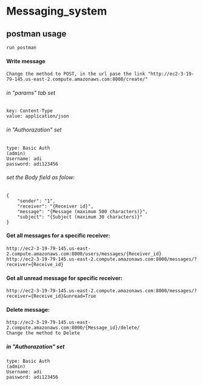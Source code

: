 # Messaging_system
 

## postman usage
```
run postman
```
#### Write message
```
Change the method to POST, in the url pase the link "http://ec2-3-19-79-145.us-east-2.compute.amazonaws.com:8000/create/"
```
###### in "params" tab set 
```
key: Content-Type 
value: application/json
```
###### in "Authorazation" set
```
type: Basic Auth
(admin)
Username: adi
password: adi123456
```
###### set the Body field as folow:
```
{
    "sender": "1",
    "receiver": "{Receiver id}",
    "message": "{Message (maximum 500 characters)}",
    "subject": "{Subject (maximum 30 characters)}"
}
```
#### Get all messages for a specific receiver:
```
http://ec2-3-19-79-145.us-east-2.compute.amazonaws.com:8000/users/messages/{Receiver_id}
http://ec2-3-19-79-145.us-east-2.compute.amazonaws.com:8000/messages/?receiver={Receive_id}
```
#### Get all unread message for specific receiver:
```
http://ec2-3-19-79-145.us-east-2.compute.amazonaws.com:8000/messages/?receiver={Receive_id}&unread=True 
```
#### Delete message:
```
http://ec2-3-19-79-145.us-east-2.compute.amazonaws.com:8000/{Message_id}/delete/
Change the method to Delete
```
##### in "Authorazation" set
```
type: Basic Auth
(admin)
Username: adi
password: adi123456
```



